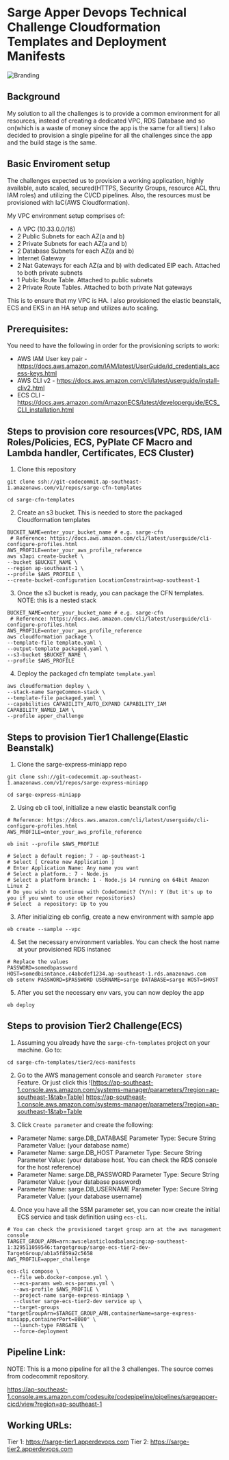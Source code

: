 # Sarge Apper Devops Technical Challenge Cloudformation Templates and Deployment Manifests 

![Branding](https://media-exp1.licdn.com/dms/image/C510BAQHAhem3MAGMOw/company-logo_100_100/0/1548069481911?e=1619654400&v=beta&t=RMd-5dJ-YxQ475FznaYdeTFtQLf1NPNGCIw8g_Z5q-8) 


## Background

My solution to all the challenges is to provide a common environment for all resources, instead of creating a dedicated VPC, RDS Database and so on(which is a waste of money since the app is the same for all tiers)
I also decided to provision a single pipeline for all the challenges since the app and the build stage is the same.

## Basic Enviroment setup

The challenges expected us to provision a working application, highly available, auto scaled, secured(HTTPS, Security Groups, resource ACL thru IAM roles) and utilizing the CI/CD pipelines.
Also, the resources must be provisioned with IaC(AWS Cloudformation).

My VPC environment setup comprises of:
* A VPC (10.33.0.0/16)
* 2 Public Subnets for each AZ(a and b)
* 2 Private Subnets for each AZ(a and b)
* 2 Database Subnets for each AZ(a and b)
* Internet Gateway
* 2 Nat Gateways for each AZ(a and b) with dedicated EIP each. Attached to both private subnets
* 1 Public Route Table. Attached to public subnets
* 2 Private Route Tables. Attached to both private Nat gateways

This is to ensure that my VPC is HA. I also provisioned the elastic beanstalk, ECS and EKS in an HA setup and utilizes auto scaling.

## Prerequisites:

You need to have the following in order for the provisioning scripts to work:

* AWS IAM User key pair - https://docs.aws.amazon.com/IAM/latest/UserGuide/id_credentials_access-keys.html
* AWS CLI v2 - https://docs.aws.amazon.com/cli/latest/userguide/install-cliv2.html
* ECS CLI - https://docs.aws.amazon.com/AmazonECS/latest/developerguide/ECS_CLI_installation.html

## Steps to provision core resources(VPC, RDS, IAM Roles/Policies, ECS, PyPlate CF Macro and Lambda handler, Certificates, ECS Cluster)

1. Clone this repository

```
git clone ssh://git-codecommit.ap-southeast-1.amazonaws.com/v1/repos/sarge-cfn-templates

cd sarge-cfn-templates

```

2. Create an s3 bucket. This is needed to store the packaged Cloudformation templates

```
BUCKET_NAME=enter_your_bucket_name # e.g. sarge-cfn
 # Reference: https://docs.aws.amazon.com/cli/latest/userguide/cli-configure-profiles.html
AWS_PROFILE=enter_your_aws_profile_reference
aws s3api create-bucket \
--bucket $BUCKET_NAME \
--region ap-southeast-1 \
--profile $AWS_PROFILE \
--create-bucket-configuration LocationConstraint=ap-southeast-1
```

3. Once the s3 bucket is ready, you can package the CFN templates. NOTE: this is a nested stack

```
BUCKET_NAME=enter_your_bucket_name # e.g. sarge-cfn
 # Reference: https://docs.aws.amazon.com/cli/latest/userguide/cli-configure-profiles.html
AWS_PROFILE=enter_your_aws_profile_reference
aws cloudformation package \
--template-file template.yaml \
--output-template packaged.yaml \
--s3-bucket $BUCKET_NAME \
--profile $AWS_PROFILE
```

4. Deploy the packaged cfn template `template.yaml`

```
aws cloudformation deploy \
--stack-name SargeCommon-stack \
--template-file packaged.yaml \
--capabilities CAPABILITY_AUTO_EXPAND CAPABILITY_IAM CAPABILITY_NAMED_IAM \
--profile apper_challenge
```

## Steps to provision Tier1 Challenge(Elastic Beanstalk)

1. Clone the sarge-express-miniapp repo

```
git clone ssh://git-codecommit.ap-southeast-1.amazonaws.com/v1/repos/sarge-express-miniapp

cd sarge-express-miniapp
```

2. Using eb cli tool, initialize a new elastic beanstalk config 

```
# Reference: https://docs.aws.amazon.com/cli/latest/userguide/cli-configure-profiles.html
AWS_PROFILE=enter_your_aws_profile_reference 

eb init --profile $AWS_PROFILE

# Select a default region: 7 - ap-southeast-1
# Select [ Create new Application ]
# Enter Application Name: Any name you want
# Select a platform.: 7 - Node.js
# Select a platform branch: 1 - Node.js 14 running on 64bit Amazon Linux 2
# Do you wish to continue with CodeCommit? (Y/n): Y (But it's up to you if you want to use other repositories)
# Select  a repository: Up to you
```

3. After initializing eb config, create a new environment with sample app

```
eb create --sample --vpc
```

4. Set the necessary environment variables. You can check the host name at your provisioned RDS instanec

```
# Replace the values
PASSWORD=somedbpassword
HOST=somedbisntance.c4abcdef1234.ap-southeast-1.rds.amazonaws.com
eb setenv PASSWORD=$PASSWORD USERNAME=sarge DATABASE=sarge HOST=$HOST
```

5. After you set the necessary env vars, you can now deploy the app

```
eb deploy
```

## Steps to provision Tier2 Challenge(ECS)

1. Assuming you already have the `sarge-cfn-templates` project on your machine. Go to:

```
cd sarge-cfn-templates/tier2/ecs-manifests
```

2. Go to the AWS management console and search `Parameter store` Feature. Or just click this ![https://ap-southeast-1.console.aws.amazon.com/systems-manager/parameters/?region=ap-southeast-1&tab=Table] https://ap-southeast-1.console.aws.amazon.com/systems-manager/parameters/?region=ap-southeast-1&tab=Table

3. Click `Create parameter` and create the following:
  * Parameter Name: sarge.DB_DATABASE
    Parameter Type: Secure String
    Parameter Value: (your database name)
  * Parameter Name: sarge.DB_HOST
    Parameter Type: Secure String
    Parameter Value: (your database host. You can check the RDS console for the host reference)
  * Parameter Name: sarge.DB_PASSWORD
    Parameter Type: Secure String
    Parameter Value: (your database password)
  * Parameter Name: sarge.DB_USERNAME
    Parameter Type: Secure String
    Parameter Value: (your database username)

4. Once you have all the SSM parameter set, you can now create the initial ECS service and task definition using `ecs-cli`.

```
# You can check the provisioned target group arn at the aws management console
TARGET_GROUP_ARN=arn:aws:elasticloadbalancing:ap-southeast-1:329511059546:targetgroup/sarge-ecs-tier2-dev-TargetGroup/ab1a5f859a2c5658
AWS_PROFILE=apper_challenge

ecs-cli compose \
  --file web.docker-compose.yml \
  --ecs-params web.ecs-params.yml \
  --aws-profile $AWS_PROFILE \
  --project-name sarge-express-miniapp \
  --cluster sarge-ecs-tier2-dev service up \
  --target-groups "targetGroupArn=$TARGET_GROUP_ARN,containerName=sarge-express-miniapp,containerPort=8080" \
  --launch-type FARGATE \
  --force-deployment
```

## Pipeline Link:

NOTE: This is a mono pipeline for all the 3 challenges. The source comes from codecommit repository.

https://ap-southeast-1.console.aws.amazon.com/codesuite/codepipeline/pipelines/sargeapper-cicd/view?region=ap-southeast-1

## Working URLs:

Tier 1: https://sarge-tier1.apperdevops.com
Tier 2: https://sarge-tier2.apperdevops.com
